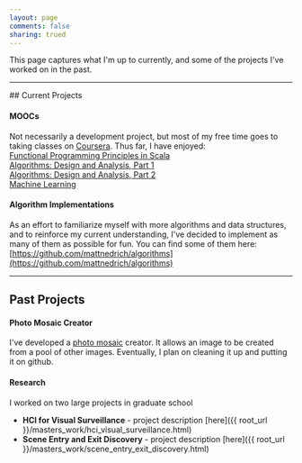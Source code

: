```yaml
---
layout: page
comments: false
sharing: trued
---
```


This page captures what I'm up to currently, and some of the projects I've worked on in the past.
<hr/>
## Current Projects

#### **MOOCs**

Not necessarily a development project, but most of my free time goes to taking classes on [Coursera](http://www.coursera.org). Thus far, I have enjoyed:<br>
[Functional Programming Principles in Scala](https://www.coursera.org/course/progfun)<br>
[Algorithms: Design and Analysis, Part 1](https://www.coursera.org/course/algo)<br>
[Algorithms: Design and Analysis, Part 2](https://www.coursera.org/course/alo2)<br>
[Machine Learning](https://www.coursera.org/course/ml)<br>

#### **Algorithm Implementations**

As an effort to familiarize myself with more algorithms and data structures, and to reinforce my current understanding, I've decided to implement as many of them as possible for fun. You can find some of them here:<br>
[https://github.com/mattnedrich/algorithms](https://github.com/mattnedrich/algorithms)

<hr/>

## Past Projects

#### **Photo Mosaic Creator**
I've developed a [photo mosaic](http://en.wikipedia.org/wiki/Photographic_mosaic) creator. It allows an image to be created from a pool of other images. Eventually, I plan on cleaning it up and putting it on github.

#### **Research**

I worked on two large projects in graduate school

- **HCI for Visual Surveillance** - project description [here]({{ root_url }}/masters_work/hci_visual_surveillance.html)
- **Scene Entry and Exit Discovery** - project description [here]({{ root_url }}/masters_work/scene_entry_exit_discovery.html)
